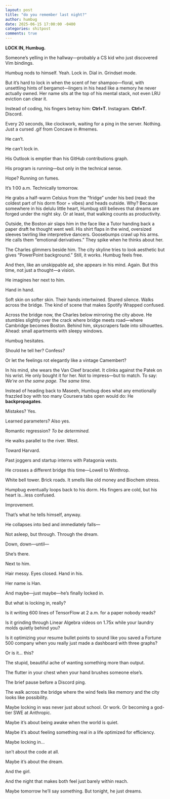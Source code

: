 ```yaml
---
layout: post
title: "do you remember last night?"
author: humbug
date: 2025-06-15 17:00:00 -0400
categories: shitpost
comments: true
---
```


**LOCK IN, Humbug.**

Someone’s yelling in the hallway—probably a CS kid who just discovered Vim bindings.

Humbug nods to himself. Yeah. Lock in. Dial in. Grindset mode.

But it’s hard to lock in when the scent of her shampoo—floral, with unsettling hints of bergamot—lingers in his head like a memory he never actually owned. Her name sits at the top of his mental stack, not even LRU eviction can clear it.

Instead of coding, his fingers betray him: **Ctrl+T**. Instagram. **Ctrl+T**. Discord. 

Every 20 seconds, like clockwork, waiting for a ping in the server. Nothing. Just a cursed .gif from Concave in #memes.

He can’t.

He can’t lock in.

His Outlook is emptier than his GitHub contributions graph.

His program is running—but only in the technical sense.

Hope? Running on fumes.

It’s 1:00 a.m. Technically tomorrow.

He grabs a half-warm Celsius from the “fridge” under his bed (read: the coldest part of his dorm floor + vibes) and heads outside.
Why? Because somewhere in his delulu little heart, Humbug still believes that dreams are forged under the night sky. Or at least, that walking counts as productivity.

Outside, the Boston air slaps him in the face like a Tutor handing back a paper draft he thought went well. His shirt flaps in the wind, oversized sleeves twirling like interpretive dancers. Goosebumps crawl up his arms. He calls them “emotional derivatives.” They spike when he thinks about her.

The Charles glimmers beside him. The city skyline tries to look aesthetic but gives “PowerPoint background.” Still, it works. Humbug feels free.

And then, like an unskippable ad, she appears in his mind. Again. But this time, not just a thought—a vision.

He imagines her next to him.

Hand in hand.

Soft skin on softer skin. Their hands intertwined. Shared silence. Walks across the bridge. The kind of scene that makes Spotify Wrapped confused.

Across the bridge now, the Charles below mirroring the city above. He stumbles slightly over the crack where bridge meets road—where Cambridge becomes Boston. Behind him, skyscrapers fade into silhouettes. Ahead: small apartments with sleepy windows.

Humbug hesitates.

Should he tell her? Confess?

Or let the feelings rot elegantly like a vintage Camembert?

In his mind, she wears the Van Cleef bracelet. It clinks against the Patek on his wrist. He only bought it for her. Not to impress—but to match. To say: *We’re on the same page. The same time.*

Instead of heading back to Maseeh, Humbug does what any emotionally frazzled boy with too many Coursera tabs open would do:
He **backpropagates**.

Mistakes? Yes.

Learned parameters? Also yes.

Romantic regression? *To be determined.*

He walks parallel to the river. West.

Toward Harvard.

Past joggers and startup interns with Patagonia vests.

He crosses a different bridge this time—Lowell to Winthrop.

White bell tower. Brick roads. It smells like old money and Biochem stress.

Humpbug eventually loops back to his dorm. His fingers are cold, but his heart is…less confused.

Improvement.

That’s what he tells himself, anyway.

He collapses into bed and immediately falls—

Not asleep, but through. Through the dream.

Down, down—until—



She’s there.

Next to him.

Hair messy. Eyes closed. Hand in his.

Her name is Han.

And maybe—just maybe—he’s finally locked in.

But what is locking in, really?

Is it writing 600 lines of TensorFlow at 2 a.m. for a paper nobody reads?

Is it grinding through Linear Algebra videos on 1.75x while your laundry molds quietly behind you?

Is it optimizing your resume bullet points to sound like you saved a Fortune 500 company when you really just made a dashboard with three graphs?

Or is it… this?

The stupid, beautiful ache of wanting something more than output.

The flutter in your chest when your hand brushes someone else’s.

The brief pause before a Discord ping.

The walk across the bridge where the wind feels like memory and the city looks like possibility.

Maybe locking in was never just about school. Or work. Or becoming a god-tier SWE at Anthropic.

Maybe it’s about being awake when the world is quiet.

Maybe it’s about feeling something real in a life optimized for efficiency.

Maybe locking in…

isn’t about the code at all.




Maybe it’s about the dream.

And the girl.

And the night that makes both feel just barely within reach.


Maybe tomorrow he’ll say something. But tonight, he just dreams.
